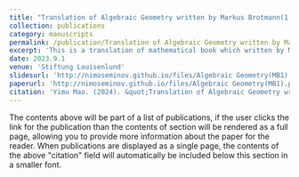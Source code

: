 ```yaml
---
title: "Translation of Algebraic Geometry written by Markus Brotmann(1)"
collection: publications
category: manuscripts
permalink: /publication/Translation of Algebraic Geometry written by Markus Brotmann(1)
excerpt: 'This is a translation of mathematical book which written by Markus Brotmann, I translated some from german to chinese'
date: 2023.9.1
venue: 'Stiftung Louisenlund'
slidesurl: 'http://nimoseminov.github.io/files/Algebraic Geometry(MB1).pdf'
paperurl: 'http://nimoseminov.github.io/files/Algebraic Geometry(MB1).pdf'
citation: 'Yimu Mao. (2024). &quot;Translation of Algebraic Geometry written by Markus Brotmann(1)'
---
```


The contents above will be part of a list of publications, if the user clicks the link for the publication than the contents of section will be rendered as a full page, allowing you to provide more information about the paper for the reader. When publications are displayed as a single page, the contents of the above "citation" field will automatically be included below this section in a smaller font.
